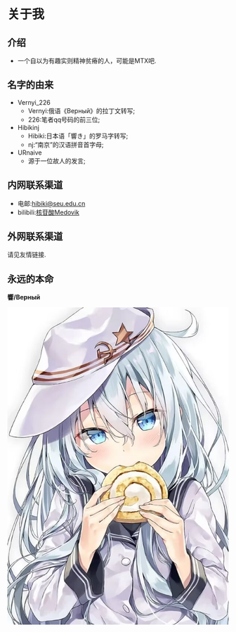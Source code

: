 # 关于我
## 介绍
- 一个自以为有趣实则精神贫瘠的人，可能是MTX吧.
## 名字的由来
- Vernyi_226
    - Vernyi:俄语《Верный》的拉丁文转写;
    - 226:笔者qq号码的前三位;
- Hibikinj
    - Hibiki:日本语「響き」的罗马字转写;
    - nj:“南京”的汉语拼音首字母;
- URnaive
    - 源于一位故人的发言;
## 内网联系渠道
- 电邮:hibiki@seu.edu.cn
- bilibili:[核苷酸Medovik](https://space.bilibili.com/196108143)
## 外网联系渠道
请见友情链接.
## 永远的本命
**響/Верный**

![](image/hibiki.jpg)